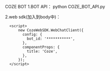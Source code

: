 COZE BOT
1.BOT API： python COZE_BOT_API.py

2.web sdk(加入到body中)：
<script src="https://lf-cdn.coze.cn/obj/unpkg/flow-platform/chat-app-sdk/0.1.0-beta.6/libs/cn/index.js"></script>
      <script>
          new CozeWebSDK.WebChatClient({
            config: {
              bot_id: '***********',
            },
            componentProps: {
              title: 'Coze',
            },
          });
      </script>